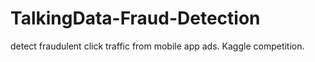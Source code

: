 # TalkingData-Fraud-Detection
detect fraudulent click traffic from mobile app ads. Kaggle competition.
